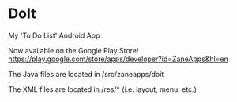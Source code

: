 DoIt
====

My 'To Do List' Android App

Now available on the Google Play Store!
https://play.google.com/store/apps/developer?id=ZaneApps&hl=en



The Java files are located in /src/zaneapps/doit

The XML files are located in /res/* (i.e. layout, menu, etc.)
